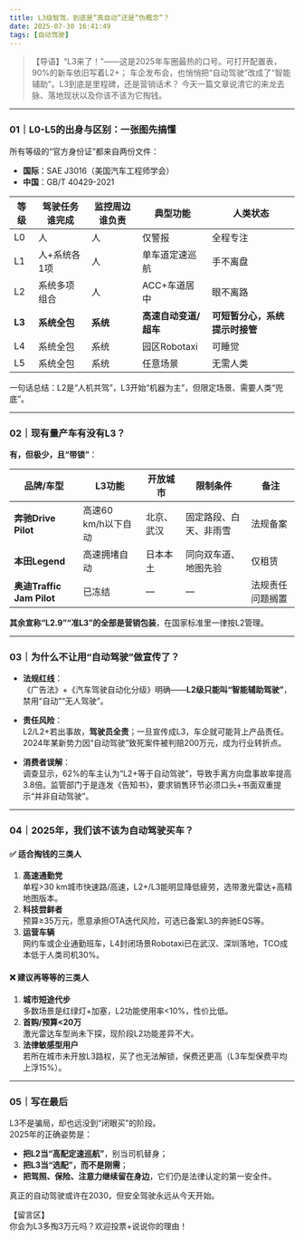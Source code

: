 ```yaml
---
title: L3级智驾，到底是“真自动”还是“伪概念”？
date: 2025-07-30 16:41:49
tags: [自动驾驶]
---
```




> 【导语】“L3来了！”——这是2025年车圈最热的口号。可打开配置表，90%的新车依旧写着L2+；
> 车企发布会，也悄悄把“自动驾驶”改成了“智能辅助”。L3到底是里程碑，还是营销话术？
> 今天一篇文章说清它的来龙去脉、落地现状以及你该不该为它掏钱。

---

### 01｜L0-L5的出身与区别：一张图先搞懂
所有等级的“官方身份证”都来自两份文件：
- **国际**：SAE J3016（美国汽车工程师学会）
- **中国**：GB/T 40429-2021

| 等级 | 驾驶任务谁完成 | 监控周边谁负责 | 典型功能 | 人类状态 |
|---|---|---|---|---|
| L0 | 人 | 人 | 仅警报 | 全程专注 |
| L1 | 人+系统各1项 | 人 | 单车道定速巡航 | 手不离盘 |
| L2 | 系统多项组合 | 人 | ACC+车道居中 | 眼不离路 |
| **L3** | **系统全包** | **系统** | **高速自动变道/超车** | **可短暂分心，系统提示时接管** |
| L4 | 系统全包 | 系统 | 园区Robotaxi | 可睡觉 |
| L5 | 系统全包 | 系统 | 任意场景 | 无需人类 |

一句话总结：L2是“人机共驾”，L3开始“机器为主”，但限定场景、需要人类“兜底”。

---

### 02｜现有量产车有没有L3？
**有，但极少，且“带锁”**：

| 品牌/车型 | L3功能 | 开放城市 | 限制条件 | 备注 |
|---|---|---|---|---|
| **奔驰Drive Pilot** | 高速60 km/h以下自动 | 北京、武汉 | 固定路段、白天、非雨雪 | 法规备案 |
| **本田Legend** | 高速拥堵自动 | 日本本土 | 同向双车道、地图先验 | 仅租赁 |
| **奥迪Traffic Jam Pilot** | 已冻结 | — | — | 法规责任问题搁置 |

**其余宣称“L2.9”“准L3”的全部是营销包装**，在国家标准里一律按L2管理。

---

### 03｜为什么不让用“自动驾驶”做宣传了？
- **法规红线**：  
  《广告法》+《汽车驾驶自动化分级》明确——**L2级只能叫“智能辅助驾驶”**，禁用“自动”“无人驾驶”。
  
- **责任风险**：  
  L2/L2+若出事故，**驾驶员全责**；一旦宣传成L3，车企就可能背上产品责任。2024年某新势力因“自动驾驶”致死案件被判赔200万元，成为行业转折点。

- **消费者误解**：  
  调查显示，62%的车主认为“L2+等于自动驾驶”，导致手离方向盘事故率提高3.8倍。监管部门于是连发《告知书》，要求销售环节必须口头+书面双重提示“并非自动驾驶”。

---

### 04｜2025年，我们该不该为自动驾驶买车？
#### ✅ 适合掏钱的三类人
1. **高速通勤党**  
   单程>30 km城市快速路/高速，L2+/L3能明显降低疲劳，选带激光雷达+高精地图版本。
2. **科技尝鲜者**  
   预算≥35万元，愿意承担OTA迭代风险，可选已备案L3的奔驰EQS等。
3. **运营车辆**  
   网约车或企业通勤班车，L4封闭场景Robotaxi已在武汉、深圳落地，TCO成本低于人类司机30%。

#### ❌ 建议再等等的三类人
1. **城市短途代步**  
   多数场景是红绿灯+加塞，L2功能使用率<10%，性价比低。
2. **首购/预算<20万**  
   激光雷达车型尚未下探，现阶段L2功能差异不大。
3. **法律敏感型用户**  
   若所在城市未开放L3路权，买了也无法解锁，保费还更高（L3车型保费平均上浮15%）。

---

### 05｜写在最后
L3不是骗局，却也远没到“闭眼买”的阶段。  
2025年的正确姿势是：  
- **把L2当“高配定速巡航”**，别当司机替身；  
- **把L3当“选配”，而不是刚需**；  
- **把驾照、保险、注意力继续留在身边**，它们仍是法律认定的第一安全件。

真正的自动驾驶或许在2030，但安全驾驶永远从今天开始。

【留言区】  
你会为L3多掏3万元吗？欢迎投票+说说你的理由！









